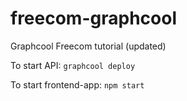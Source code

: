 # freecom-graphcool
Graphcool Freecom tutorial (updated)

To start API:
`graphcool deploy`

To start frontend-app:
`npm start`
